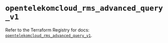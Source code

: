# `opentelekomcloud_rms_advanced_query_v1`

Refer to the Terraform Registry for docs: [`opentelekomcloud_rms_advanced_query_v1`](https://registry.terraform.io/providers/opentelekomcloud/opentelekomcloud/1.36.41/docs/resources/rms_advanced_query_v1).
